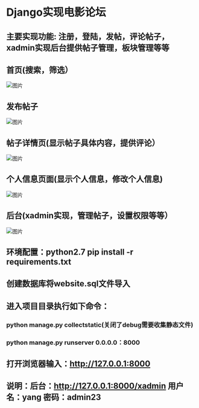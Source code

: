 # Django实现电影论坛<br>
## 主要实现功能: 注册，登陆，发帖，评论帖子，xadmin实现后台提供帖子管理，板块管理等等<br>

## 首页(搜索，筛选）<br>
![图片](https://images2018.cnblogs.com/blog/1242176/201805/1242176-20180528133534815-1944838436.png)<br>
## 发布帖子<br>
![图片](https://images2018.cnblogs.com/blog/1242176/201805/1242176-20180528143459782-1139672329.png)<br>
## 帖子详情页(显示帖子具体内容，提供评论）<br>
![图片](https://images2018.cnblogs.com/blog/1242176/201805/1242176-20180528133658463-1819913304.png)<br>
## 个人信息页面(显示个人信息，修改个人信息)<br>
![图片](https://images2018.cnblogs.com/blog/1242176/201805/1242176-20180528133737971-1894786877.png)<br>
## 后台(xadmin实现，管理帖子，设置权限等等）<br>
![图片](https://images2018.cnblogs.com/blog/1242176/201805/1242176-20180528133803606-971195764.png)<br>

## 环境配置：python2.7   pip install -r requirements.txt<br>

## 创建数据库将website.sql文件导入<br>

## 进入项目目录执行如下命令：<br>

### python manage.py collectstatic(关闭了debug需要收集静态文件)<br>

### python manage.py runserver 0.0.0.0：8000<br>

## 打开浏览器输入：http://127.0.0.1:8000<br>

## 说明：后台：http://127.0.0.1:8000/xadmin  用户名：yang  密码：admin23
